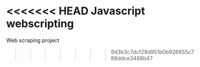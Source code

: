 <<<<<<< HEAD
Javascript webscripting
=======
Web scraping project
>>>>>>> 9d3b3c7dcf29d951b0b926855c788ddce3488b47
